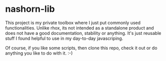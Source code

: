 # nashorn-lib

This project is my private toolbox where I just put commonly used functionalities.
Unlike rhox, its not intended as a standalone product and does not have a good documentation, stability or anything.
It's just reusable stuff I found helpful to use in my day-to-day javascriping.

Of course, if you like some scripts, then clone this repo, check it out or do anything you like to do with it. :-)
